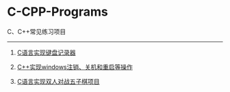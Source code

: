 # C-CPP-Programs
C、C++常见练习项目
***

1. [C语言实现键盘记录器](https://github.com/zz2summer/C-CPP-Programs/tree/master/C%E8%AF%AD%E8%A8%80%E5%AE%9E%E7%8E%B0%E9%94%AE%E7%9B%98%E8%AE%B0%E5%BD%95%E5%99%A8)

2. [C++实现windows注销、关机和重启等操作](https://github.com/zz2summer/C-CPP-Programs/tree/master/C%2B%2B%E5%AE%9E%E7%8E%B0windows%E6%B3%A8%E9%94%80%E3%80%81%E5%85%B3%E6%9C%BA%E5%92%8C%E9%87%8D%E5%90%AF%E7%AD%89%E6%93%8D%E4%BD%9C)

3. [C语言实现双人对战五子棋项目]()
